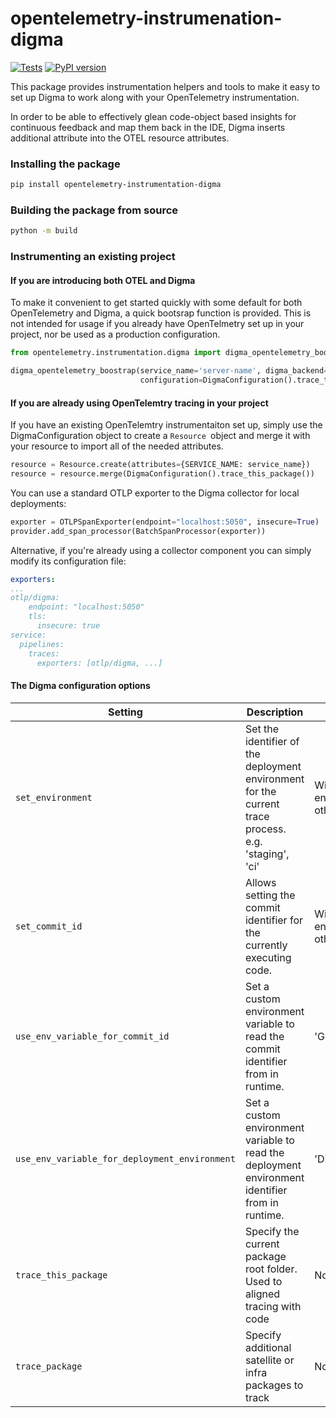 # opentelemetry-instrumenation-digma
[![Tests](https://github.com/digma-ai/opentelemetry-instrumentation-digma/actions/workflows/unit-tests.yml/badge.svg)](https://github.com/digma-ai/opentelemetry-instrumentation-digma/actions/workflows/unit-tests.yml) [![PyPI version](https://badge.fury.io/py/opentelemetry-instrumentation-digma.svg)](https://badge.fury.io/py/opentelemetry-instrumentation-digma)

This package provides instrumentation helpers and tools to make it easy to set up Digma to work along with your OpenTelemetry instrumentation.

In order to be able to effectively glean code-object based insights for continuous feedback and map them back in the IDE, Digma inserts additional attribute into the OTEL resource attributes. 

### Installing the package
```bash
pip install opentelemetry-instrumentation-digma
```

### Building the package from source

```bash
python -m build
```

### Instrumenting an existing project

#### If you are introducing both OTEL and Digma

To make it convenient to get started quickly with some default for both OpenTelemetry and Digma, a quick bootsrap function is provided. This is not intended for usage if you already have OpenTelmetry set up in your project, nor be used as a production configuration.

```python
from opentelemetry.instrumentation.digma import digma_opentelemetry_boostrap

digma_opentelemetry_boostrap(service_name='server-name', digma_backend="http://localhost:5050",
                             configuration=DigmaConfiguration().trace_this_package())
```

#### If you are already using OpenTelemtry tracing in your project

If you have an existing OpenTelemtry instrumentaiton set up, simply use the DigmaConfiguration object to create a `Resource `object and merge it with your resource to import all of the needed attributes. 

```python
resource = Resource.create(attributes={SERVICE_NAME: service_name})
resource = resource.merge(DigmaConfiguration().trace_this_package())
```
You can use a standard OTLP exporter to the Digma collector for local deployments:

```python
exporter = OTLPSpanExporter(endpoint="localhost:5050", insecure=True)
provider.add_span_processor(BatchSpanProcessor(exporter))
```

Alternative, if you're already using a collector component you can simply modify its configuration file:
```yaml
exporters:
...
otlp/digma:
    endpoint: "localhost:5050"
    tls:
      insecure: true
service:
  pipelines:
    traces:
      exporters: [otlp/digma, ...]
```

#### The Digma configuration options

| Setting          | Description           | Default  |
| ---------------- |-------------  | -----|
| `set_environment`|  Set the identifier of the deployment environment  for the current trace process. e.g. 'staging', 'ci'| Will try to read from env variable, otherwies 'UNSET' |
| `set_commit_id`      | Allows setting the commit identifier for the currently executing code.       |   Will try to read from env variable otherwise empty |
| `use_env_variable_for_commit_id` | Set a custom environment variable to read the commit identifier from in runtime.     |  'GIT_COMMIT_ID' | 
| `use_env_variable_for_deployment_environment` | Set a custom environment variable to read the deployment environment identifier from in runtime. | 'DEPLOYMENT_ENV' |
| `trace_this_package` | Specify the current package root folder. Used to aligned tracing with code | None |
| `trace_package` | Specify additional satellite or infra packages to track | None 
